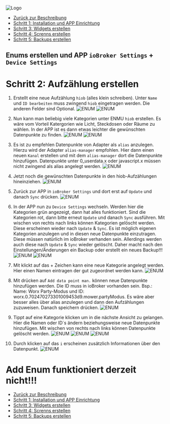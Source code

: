 ![Logo](../../admin/hiob.png)

-   [Zurück zur Beschreibung](/docs/de/README.md)
-   [Schritt 1: Installation und APP Einrichtung](app.md)
-   [Schritt 3: Widgets erstellen](widgets.md)
-   [Schritt 4: Screnns erstellen](sreens.md)
-   [Schritt 5: Backups erstellen](backups.md)

## Enums erstellen und APP `ioBroker Settings` + `Device Settings`

# Schritt 2: Aufzählung erstellen

1. Erstellt eine neue Aufzählung `hiob` (alles klein schreiben). Unter `Name` und `ID bearbeiten` muss zwingend `hiob` eingetragen werden. Die anderen Felder sind Optional.
![ENUM](img/create_enum.png)
![ENUM](img/create_enum_save.png)

2. Nun kann man beliebig viele Kategorien unter ENMU `hiob` erstellen. Es wäre vom Vorteil Katergorien wie Licht, Steckdosen oder Räume zu wählen. In der APP ist es dann etwas leichter die gewünschten Datenpunkte zu finden.
![ENUM](img/create_category.png)
![ENUM](img/create_enum_save.png)

3. Es ist zu empfehlen Datenpunkte von Adapter als `alias` anzulegen. Hierzu wird der Adapter `alias-manager` empfohlen. Hier dann einen neuen `Kanal` erstellen und mit dem `alias-manager` dort die Datenpunkte hinzufügen. Datenpunkte unter 0_userdata.x oder javascript.x müssen nicht zwingend als alias angelegt werden.
![ENUM](img/create_alias.png)

4. Jetzt noch die gewünschten Datenpunkte in den hiob-Aufzählungen hineinziehen.
![ENUM](img/create_category_datapoint.png)

5. Zurück zur APP in `ioBroker Settings` und dort erst auf `Update` und danach `Sync` drücken.
![ENUM](img/app_login_wo_pw_suc.png)

6. In der APP nun zu `Device Settings` wechseln. Werden hier die Kategorien grün angezeigt, dann hat alles funktioniert. Sind die Kategorien rot, dann bitte erneut `Update` und danach `Sync` ausführen.
Mit wischen von rechts nach links können Kategorien gelöscht werden. Diese erscheinen wieder nach `Update` & `Sync`. Es ist möglich eigenen Kategorien anzulegen und in diesen neue Datenpunkte einzutragen. Diese müssen natürlich im ioBroker verhanden sein. Allerdings werden auch diese nach `Update` & `Sync` wieder gelöscht. Daher macht nach den Einstellungen/Änderungen ein Backup oder erstellt ein neues Backup!!!
![ENUM](img/app_dev_settings_green.png)
![ENUM](img/app_cat_del.png)

7. Mit klickt auf das + Zeichen kann eine neue Kategorie angelegt werden. Hier einen Namen eintragen der gut zugeordnet werden kann.
![ENUM](img/app_create_cat.png)

8. Mit drücken auf `Add data point man.` können neue Datenpunkte hinzufügen werden. Die ID muss in ioBroker vorhanden sein. Bsp.: Name: Worx Party-Modus und ID: worx.0.702470273301009453d9.mower.partyModus. Es wäre aber besser alles über alias anzulegen und dann den Aufzählungen zuzuweisen.
Danach speichern drücken.
![ENUM](img/app_create_cat_dp.png)

9. Tippt auf eine Kategorie klicken um in die nächste Ansicht zu gelangen. Hier die Namen oder ID`s ändern beziehungsweise neue Datenpunkte hinzufügen. Mit wischen von rechts nach links können Datenpunkte gelöscht werden.
![ENUM](img/app_edit_device.png)
![ENUM](img/app_new_device.png)
![ENUM](img/app_del_device.png)

10. Durch klicken auf das `i` erscheinen zusätzlich Informationen über den Datenpunkt.
![ENUM](img/app_device_add_infos.png)


# Add Enum funktioniert derzeit nicht!!!

-   [Zurück zur Beschreibung](/docs/de/README.md)
-   [Schritt 1: Installation und APP Einrichtung](app.md)
-   [Schritt 3: Widgets erstellen](widgets.md)
-   [Schritt 4: Screnns erstellen](sreens.md)
-   [Schritt 5: Backups erstellen](backups.md)